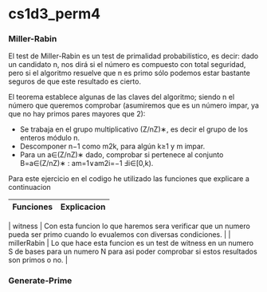 # cs1d3_perm4

### Miller-Rabin 

El test de Miller-Rabin es un test de primalidad probabilístico, es decir: dado un candidato n, nos dirá si el número es compuesto con total seguridad, pero si el algoritmo resuelve que n es primo sólo podemos estar bastante seguros de que este resultado es cierto.

El teorema establece algunas de las claves del algoritmo; siendo n el número que queremos comprobar (asumiremos que es un número impar, ya que no hay primos pares mayores que 2):
* Se trabaja en el grupo multiplicativo (Z/nZ)∗, es decir el grupo de los enteros módulo n.
* Descomponer n−1 como m2k, para algún k≥1 y m impar.
* Para un a∈(Z/nZ)∗ dado, comprobar si pertenece al conjunto B=a∈(Z/nZ)∗ : am=1∨am2i=−1 Ⅎi∈[0,k).

Para este ejercicio en el codigo he utilizado las funciones que explicare a continuacion

| Funciones | Explicacion |
| ---------- | ------------ |

| witness |  Con esta funcion  lo que haremos sera verificar que un numero pueda ser primo cuando lo evualemos con diversas condiciones. |
| millerRabin | Lo que hace esta funcion es un test de witness en un numero S de bases para un numero N para asi poder comprobar si estos resultados son primos o no. |

### Generate-Prime

